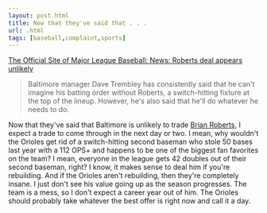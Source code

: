 ```yaml
---
layout: post.html
title: Now that they've said that . . .
url: .html
tags: [baseball,complaint,sports]
---
```

[The Official Site of Major League Baseball: News: Roberts deal appears unlikely](http://mlb.mlb.com/news/article.jsp?ymd=20080326&content_id=2459061&vkey=spt2008news&fext=.jsp&c_id=mlb)

> Baltimore manager Dave Trembley has consistently said that he can't imagine his batting order without Roberts, a switch-hitting fixture at the top of the lineup. However, he's also said that he'll do whatever he needs to do.

Now that they've said that Baltimore is unlikely to trade [Brian Roberts](http://www.baseball-reference.com/r/roberbr01.shtml), I expect a trade to come through in the next day or two. I mean, why wouldn't the Orioles get rid of a switch-hitting second baseman who stole 50 bases last year with a 112 OPS+ and happens to be one of the biggest fan favorites on the team? I mean, everyone in the league gets 42 doubles out of their second baseman, right? I know, it makes sense to deal him if you're rebuilding. And if the Orioles aren't rebuilding, then they're completely insane. I just don't see his value going up as the season progresses. The team is a mess, so I don't expect a career year out of him. The Orioles should probably take whatever the best offer is right now and call it a day.
